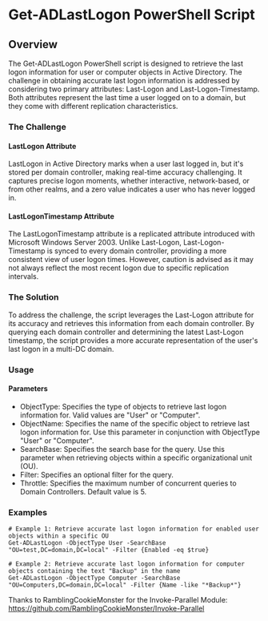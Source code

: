 
# Get-ADLastLogon PowerShell Script
## Overview
The Get-ADLastLogon PowerShell script is designed to retrieve the last logon information for user or computer objects in Active Directory. The challenge in obtaining accurate last logon information is addressed by considering two primary attributes: Last-Logon and Last-Logon-Timestamp. Both attributes represent the last time a user logged on to a domain, but they come with different replication characteristics.

### The Challenge
#### LastLogon Attribute
LastLogon in Active Directory marks when a user last logged in, but it's stored per domain controller, making real-time accuracy challenging. It captures precise logon moments, whether interactive, network-based, or from other realms, and a zero value indicates a user who has never logged in.

#### LastLogonTimestamp Attribute
The LastLogonTimestamp attribute is a replicated attribute introduced with Microsoft Windows Server 2003. Unlike Last-Logon, Last-Logon-Timestamp is synced to every domain controller, providing a more consistent view of user logon times. However, caution is advised as it may not always reflect the most recent logon due to specific replication intervals.

### The Solution
To address the challenge, the script leverages the Last-Logon attribute for its accuracy and retrieves this information from each domain controller. By querying each domain controller and determining the latest Last-Logon timestamp, the script provides a more accurate representation of the user's last logon in a multi-DC domain.

### Usage
#### Parameters
* ObjectType: Specifies the type of objects to retrieve last logon information for. Valid values are "User" or "Computer".
* ObjectName: Specifies the name of the specific object to retrieve last logon information for. Use this parameter in conjunction with ObjectType "User" or "Computer".
* SearchBase: Specifies the search base for the query. Use this parameter when retrieving objects within a specific organizational unit (OU).
* Filter: Specifies an optional filter for the query.
* Throttle: Specifies the maximum number of concurrent queries to Domain Controllers. Default value is 5.

### Examples
```
# Example 1: Retrieve accurate last logon information for enabled user objects within a specific OU
Get-ADLastLogon -ObjectType User -SearchBase "OU=test,DC=domain,DC=local" -Filter {Enabled -eq $true}

# Example 2: Retrieve accurate last logon information for computer objects containing the text "Backup" in the name
Get-ADLastLogon -ObjectType Computer -SearchBase "OU=Computers,DC=domain,DC=local" -Filter {Name -like "*Backup*"}
```

Thanks to RamblingCookieMonster for the Invoke-Parallel Module:
https://github.com/RamblingCookieMonster/Invoke-Parallel
